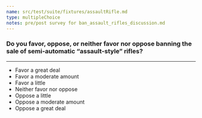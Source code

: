 ```yaml
---
name: src/test/suite/fixtures/assaultRifle.md
type: multipleChoice
notes: pre/post survey for ban_assault_rifles_discussion.md
---
```


### Do you favor, oppose, or neither favor nor oppose banning the sale of semi-automatic “assault-style” rifles?

---

- Favor a great deal
- Favor a moderate amount
- Favor a little
- Neither favor nor oppose
- Oppose a little
- Oppose a moderate amount
- Oppose a great deal
